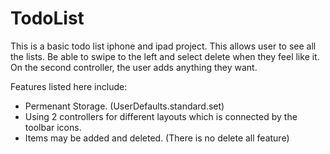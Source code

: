 # TodoList
This is a basic todo list iphone and ipad project. This allows user to see all the lists. Be able to swipe to the left and select
delete when they feel like it. On the second controller, the user adds anything they want. 

Features listed here include: 
- Permenant Storage. (UserDefaults.standard.set)
- Using 2 controllers for different layouts which is connected by the toolbar icons. 
- Items may be added and deleted. (There is no delete all feature)
